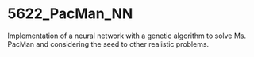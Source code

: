 # 5622_PacMan_NN
Implementation of a neural network with a genetic algorithm to solve Ms. PacMan and considering the seed to other realistic problems.

